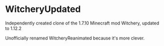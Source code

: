 # WitcheryUpdated
Independently created clone of the 1.7.10 Minecraft mod Witchery, updated to 1.12.2 

Unofficially renamed WitcheryReanimated because it's more clever.
